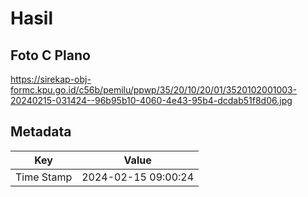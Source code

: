 # Hasil

## Foto C Plano

https://sirekap-obj-formc.kpu.go.id/c56b/pemilu/ppwp/35/20/10/20/01/3520102001003-20240215-031424--96b95b10-4060-4e43-95b4-dcdab51f8d06.jpg


## Metadata

| Key        | Value               |
| ---------- | ------------------- |
| Time Stamp | 2024-02-15 09:00:24 |



